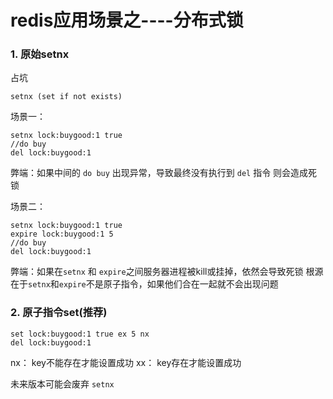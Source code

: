 # redis应用场景之----分布式锁

### 1. 原始setnx

占坑
```
setnx (set if not exists)
```

场景一：
```
setnx lock:buygood:1 true
//do buy 
del lock:buygood:1
```

弊端：如果中间的 `do buy` 出现异常，导致最终没有执行到 `del` 指令 则会造成死锁

场景二：

```
setnx lock:buygood:1 true
expire lock:buygood:1 5
//do buy 
del lock:buygood:1
```

弊端：如果在`setnx` 和 `expire`之间服务器进程被kill或挂掉，依然会导致死锁
根源在于`setnx`和`expire`不是原子指令，如果他们合在一起就不会出现问题

### 2. 原子指令set(推荐)

```
set lock:buygood:1 true ex 5 nx
del lock:buygood:1 
```

nx： key不能存在才能设置成功
xx： key存在才能设置成功

未来版本可能会废弃 `setnx`







